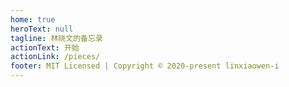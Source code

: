 ```yaml
---
home: true
heroText: null
tagline: 林晓文的备忘录
actionText: 开始
actionLink: /pieces/
footer: MIT Licensed | Copyright © 2020-present linxiaowen-i
---
```

